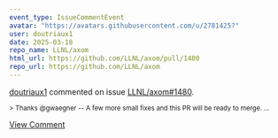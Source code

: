 ```yaml
---
event_type: IssueCommentEvent
avatar: "https://avatars.githubusercontent.com/u/2781425?"
user: doutriaux1
date: 2025-03-18
repo_name: LLNL/axom
html_url: https://github.com/LLNL/axom/pull/1480
repo_url: https://github.com/LLNL/axom
---
```


<a href='https://github.com/doutriaux1' target='_blank'>doutriaux1</a> commented on issue <a href='https://github.com/LLNL/axom/pull/1480' target='_blank'>LLNL/axom#1480</a>.

<small>> Thanks @gwaegner -- A few more small fixes and this PR will be ready to merge....</small>

<a href='https://github.com/LLNL/axom/pull/1480' target='_blank'>View Comment</a>